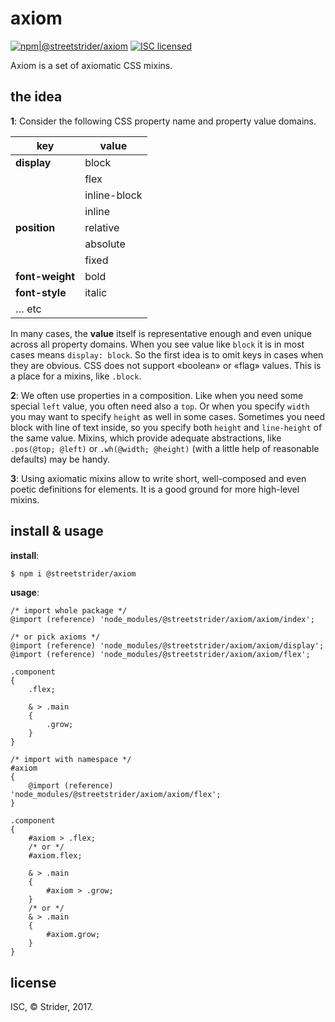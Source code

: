 # axiom
[![npm|@streetstrider/axiom](http://img.shields.io/badge/npm-@streetstrider/axiom-CB3837.svg?style=flat-square)](https://www.npmjs.org/package/@streetstrider/axiom)
[![ISC licensed](http://img.shields.io/badge/license-ISC-brightgreen.svg?style=flat-square)](#license)

Axiom is a set of axiomatic CSS mixins.

## the idea
**1**: Consider the following CSS property name and property value domains.

| key | value |
| --- | --- |
| **display** | block |
|  | flex |
|  | inline-block |
|  | inline |
| **position** | relative |
| | absolute |
| | fixed |
| **font-weight** | bold |
| **font-style** | italic |
| … etc ||

In many cases, the **value** itself is representative enough and even unique across all property domains. When you see value like `block` it is in most cases means `display: block`. So the first idea is to omit keys in cases when they are obvious. CSS does not support «boolean» or «flag» values. This is a place for a mixins, like `.block`.

**2**: We often use properties in a composition. Like when you need some special `left` value,
you often need also a `top`. Or when you specify `width` you may want to specify `height` as well in some cases. Sometimes you need block with line of text inside, so you specify both `height` and `line-height` of the same value.
Mixins, which provide adequate abstractions, like `.pos(@top; @left)` or `.wh(@width; @height)` (with a little help of reasonable defaults) may be handy.

**3**: Using axiomatic mixins allow to write short, well-composed and even poetic definitions
for elements. It is a good ground for more high-level mixins.

## install & usage
**install**:
```sh
$ npm i @streetstrider/axiom
```

**usage**:
```less
/* import whole package */
@import (reference) 'node_modules/@streetstrider/axiom/axiom/index';

/* or pick axioms */
@import (reference) 'node_modules/@streetstrider/axiom/axiom/display';
@import (reference) 'node_modules/@streetstrider/axiom/axiom/flex';

.component
{
	.flex;

	& > .main
	{
		.grow;
	}
}

/* import with namespace */
#axiom
{
	@import (reference) 'node_modules/@streetstrider/axiom/axiom/flex';
}

.component
{
	#axiom > .flex;
	/* or */
	#axiom.flex;

	& > .main
	{
		#axiom > .grow;
	}
	/* or */
	& > .main
	{
		#axiom.grow;
	}
}
```

## license
ISC, © Strider, 2017.
